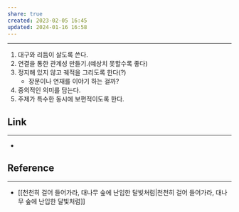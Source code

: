 ```yaml
---
share: true
created: 2023-02-05 16:45
updated: 2024-01-16 16:58
---
```


---
1. 대구와 리듬이 살도록 쓴다.
2. 연결을 통한 관계성 만들기.(예상치 못할수록 좋다)
3. 정지해 있지 않고 궤적을 그리도록 한다(?)
   - 장문이나 연재를 이야기 하는 걸까?
4. 중의적인 의미를 담는다.
5. 주제가 특수한 동시에 보편적이도록 한다.





## Link
---
- 


## Reference
---
- [[천천히 걸어 들어가라, 대나무 숲에 난입한 달빛처럼|천천히 걸어 들어가라, 대나무 숲에 난입한 달빛처럼]]